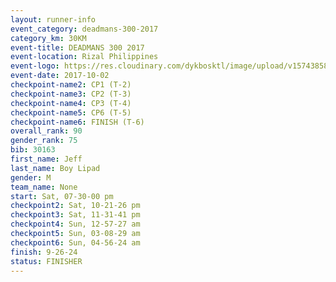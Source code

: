 ```yaml
---
layout: runner-info 
event_category: deadmans-300-2017 
category_km: 30KM 
event-title: DEADMANS 300 2017 
event-location: Rizal Philippines 
event-logo: https://res.cloudinary.com/dykbosktl/image/upload/v1574385898/Logo/2017-DM300-Logo_ljecaw.jpg 
event-date: 2017-10-02 
checkpoint-name2: CP1 (T-2) 
checkpoint-name3: CP2 (T-3) 
checkpoint-name4: CP3 (T-4) 
checkpoint-name5: CP6 (T-5) 
checkpoint-name6: FINISH (T-6) 
overall_rank: 90
gender_rank: 75
bib: 30163
first_name: Jeff
last_name: Boy Lipad
gender: M
team_name: None
start: Sat, 07-30-00 pm
checkpoint2: Sat, 10-21-26 pm
checkpoint3: Sat, 11-31-41 pm
checkpoint4: Sun, 12-57-27 am
checkpoint5: Sun, 03-08-29 am
checkpoint6: Sun, 04-56-24 am
finish: 9-26-24
status: FINISHER
---
```

